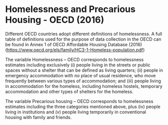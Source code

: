 # Homelessness and Precarious Housing - OECD (2016)

Different OECD countries adopt different definitions of homelessness. A full table of definitions used for the purpose of data collection in the OECD can be found in Annex 1 of OECD Affordable Housing Database (2016) (https://www.oecd.org/els/family/HC3-1-Homeless-population.pdf)

The variable Homelessness – OECD corresponds to homelessness estimates including exclusively (i) people living in the streets or public spaces without a shelter that can be defined as living quarters; (ii) people in emergency accommodation with no place of usual residence, who move frequently between various types of accommodation; and (iii) people living in accommodation for the homeless, including homeless hostels, temporary accommodation and other types of shelters for the homeless.

The variable Precarious housing – OECD corresponds to homelessness estimates including the three categories mentioned above, plus (iv) people living in institutions and (v) people living temporarily in conventional housing with family and friends.